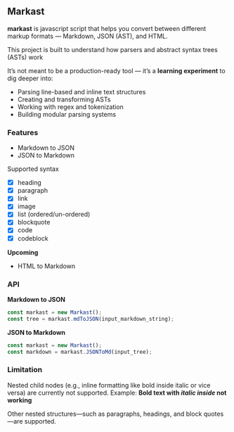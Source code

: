 ## Markast

**markast** is javascript script that helps you convert between different markup formats — Markdown, JSON (AST), and HTML.

This project is built to understand how parsers and abstract syntax trees (ASTs) work

It’s not meant to be a production-ready tool — it’s a **learning experiment** to dig deeper into:

- Parsing line-based and inline text structures
- Creating and transforming ASTs
- Working with regex and tokenization
- Building modular parsing systems

### Features

- Markdown to JSON
- JSON to Markdown

Supported syntax

- [x] heading
- [x] paragraph
- [x] link
- [x] image
- [x] list (ordered/un-ordered)
- [x] blockquote
- [x] code
- [x] codeblock

**Upcoming**

- HTML to Markdown

### API

**Markdown to JSON**

```js
const markast = new Markast();
const tree = markast.mdToJSON(input_markdown_string);
```

**JSON to Markdown**

```js
const markast = new Markast();
const markdown = markast.JSONToMd(input_tree);
```

### Limitation

Nested child nodes (e.g., inline formatting like bold inside italic or vice versa) are currently not supported.
Example: **Bold text with _italic inside_ not working**

Other nested structures—such as paragraphs, headings, and block quotes—are supported.

